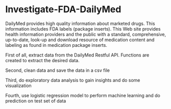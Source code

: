 # Investigate-FDA-DailyMed

DailyMed provides high quality information about marketed drugs. This information includes FDA labels (package inserts). This Web site provides health information providers and the public with a standard, comprehensive, up-to-date, look-up and download resource of medication content and labeling as found in medication package inserts. 

First of all, extract data from the DailyMed Restful API. Functions are created to extract the desired data.

Second, clean data and save the data in a csv file

Third, do exploratory data analysis to gain insights and do some visualization

Fourth, use logistic regression model to perform machine learning and do prediction on test set of data


